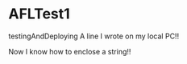 # AFLTest1
testingAndDeploying
A line I wrote on my local PC!!

Now I know how to enclose a string!!
